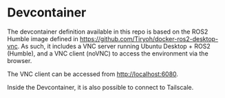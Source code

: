 # Devcontainer

The devcontainer definition available in this repo is based on the ROS2 Humble image defined in <https://github.com/Tiryoh/docker-ros2-desktop-vnc>.
As such, it includes a VNC server running Ubuntu Desktop + ROS2 (Humble), and a VNC client (noVNC) to access the environment via the browser.

The VNC client can be accessed from <http://localhost:6080>.

Inside the Devcontainer, it is also possible to connect to Tailscale.
